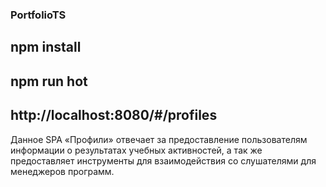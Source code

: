 ### PortfolioTS
## npm install
## npm run hot
## http://localhost:8080/#/profiles
Данное SPA «Профили» отвечает за предоставление пользователям информации о результатах учебных активностей, а так же предоставляет инструменты для взаимодействия со слушателями для менеджеров программ.